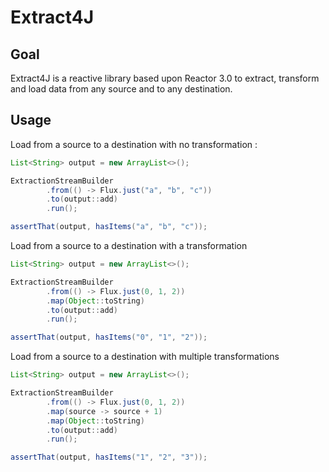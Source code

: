 # Extract4J

## Goal

Extract4J is a reactive library based upon Reactor 3.0 to extract, transform and load data from any source and to any destination.

## Usage

Load from a source to a destination with no transformation :

```java
List<String> output = new ArrayList<>();

ExtractionStreamBuilder
        .from(() -> Flux.just("a", "b", "c"))
        .to(output::add)
        .run();

assertThat(output, hasItems("a", "b", "c"));
```

Load from a source to a destination with a transformation

```java
List<String> output = new ArrayList<>();

ExtractionStreamBuilder
        .from(() -> Flux.just(0, 1, 2))
        .map(Object::toString)
        .to(output::add)
        .run();

assertThat(output, hasItems("0", "1", "2"));
```

Load from a source to a destination with multiple transformations


```java
List<String> output = new ArrayList<>();

ExtractionStreamBuilder
        .from(() -> Flux.just(0, 1, 2))
        .map(source -> source + 1)
        .map(Object::toString)
        .to(output::add)
        .run();

assertThat(output, hasItems("1", "2", "3"));
```